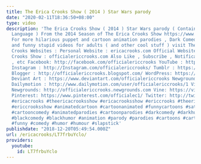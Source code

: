```yaml
---
title: The Erica Crooks Show ( 2014 ) Star Wars parody
date: "2020-02-11T18:36:50+08:00"
type: video
description: 'The Erica Crooks Show ( 2014 ) Star Wars parody ( Contains Some Strong
  Language ) From the 2014 Season of The Erica Crooks Show https://www.youtube.com/watch?v=yPHiH_9EftA&list=PLJLbzpbdP5rnRP2FrSlevxq4qVbYCa2Nd
  For more hilarious puppet and cartoon animation parodies , Dark Comedy humor , satires
  and funny stupid videos for adults ( and other cool stuff ) visit The Official Erica
  Crooks Websites : Personal Website : ericacrooks.com Official Website for The Erica
  Crooks Show : officialericcrooks.com Also Like , Subscribe , Notification Bell thingy
  , etc Facebook: http://facebook.com/officialericcrooks YouTube : http://youtube.com/user/officialericcrooks
  Instagram : http://Instagram.com/officialericcrooks/ Tumblr : https://officialericcrooks.tumblr.com/
  Blogger : http://officialericcrooks.blogspot.com/ WordPress: https://officialericcrooks.wordpress.com
  Deviant Art : https://www.deviantart.com/officialericcrooks Newgrounds: http://officialericcrooks.newgrounds.com/follow
  Dailymotion : http://www.dailymotion.com/user/officialericcrooks/1 Vimeo: https://vimeo.com/officialericcrooks
  Newgrounds: http://officialericcrooks.newgrounds.com Vine: https://vine.co/u/1257143407999610880
  Pinterest: https://www.pinterest.com/officialec1/ Twitter: http://twitter.com/crooks_erica
  #ericacrooks #theericacrooksshow #ericacrooksshow #ericcrooks #theericcrooksshow
  #ericcrooksshow #animatedcartoon #cartoonanimated #funnycartoons #satire #comedycartoons
  #cartooncomedy #animatedparodies #cartoonparodies #darkcomedy #darkhumor #animated
  #blackcomedy #blackhumor #animation #parody #parodies #cartoons #cartoon #politicalsatire
  #funny #comedy #humor #humour #slapstick'
publishdate: "2018-12-20T05:49:54.000Z"
url: /ericacrooks/LT7frbuYclo/
providers:
  youtube:
    id: LT7frbuYclo
---
```

